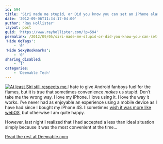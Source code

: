 ```yaml
---
id: 594
title: 'Siri made me stupid, or Did you know you can set an iPhone alarm to repeat every day?'
date: '2012-09-06T11:34:17-04:00'
author: 'Ray Hollister'
layout: post
guid: 'https://www.rayhollister.com/?p=594'
permalink: /2012/09/06/siri-made-me-stupid-or-did-you-know-you-can-set-an-iphone-alarm-to-repeat-every-day/
'Hide OgTags':
    - '0'
'Hide SexyBookmarks':
    - '0'
sharing_disabled:
    - '1'
categories:
    - 'Deemable Tech'
---
```


[![](http://deemable.com/media/2012/09/SiriMadeMeStupid.png "At least Siri still respects me.")](http://deemable.com/2012/09/siri-made-me-stupid/)I hate to give Android fanboys fuel for the flames, but it is true that sometimes convenience *makes* us stupid. Don’t take me the wrong way. I love my iPhone. I love using it. I love the way it works. I’ve never had as enjoyable an experience using a mobile device as I have had since I bought my iPhone 4S. I sometimes [wish it was more like webOS](http://deemable.com/2011/06/im-sorry-hp-webos-but-im-leaving-you/), but otherwise I am quite happy.

However, last night I realized that I had accepted a less than ideal situation simply because it was the most convenient at the time…

[Read the rest at Deemable.com](http://deemable.com/2012/09/siri-made-me-stupid/ "Siri made me stupid, or Did you know you can set an iPhone alarm to repeat every day? | Deemable.com")